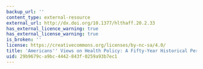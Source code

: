 ```yaml
---
backup_url: ''
content_type: external-resource
external_url: http://dx.doi.org/10.1377/hlthaff.20.2.33
has_external_licence_warning: true
has_external_license_warning: true
is_broken: ''
license: https://creativecommons.org/licenses/by-nc-sa/4.0/
title: 'Americans'' Views on Health Policy: A Fifty-Year Historical Perspective'
uid: 29b9679c-a9bc-4442-843f-0259a93b7ec1
---
```

